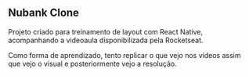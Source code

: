 ## Nubank Clone

Projeto criado para treinamento de layout com React Native, acompanhando a videoaula disponibilizada pela Rocketseat.

Como forma de aprendizado, tento replicar o que vejo nos vídeos assim que vejo o visual e posteriormente vejo a resolução.

